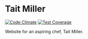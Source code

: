 Tait Miller
===========
[![Code Climate](https://codeclimate.com/github/alexpchin/taitmiller.com/badges/gpa.svg)](https://codeclimate.com/github/alexpchin/taitmiller.com)
[![Test Coverage](https://codeclimate.com/github/alexpchin/taitmiller.com/badges/coverage.svg)](https://codeclimate.com/github/alexpchin/taitmiller.com)

Website for an aspiring chef, Tait Miller.
